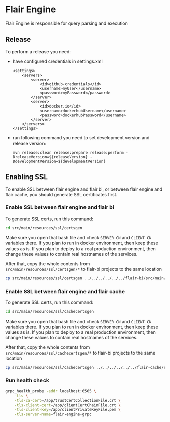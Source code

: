 # Flair Engine
Flair Engine is responsible for query parsing and execution


## Release

To perform a release you need:
*  have configured credentials in settings.xml

    ```
    <settings>  
        <servers>  
            <server>
                <id>github-credentials</id>  
                <username>myUser</username>  
                <password>myPassword</password>  
            </server>
            <server>
                <id>docker.io</id>
                <username>dockerhubUsername</username>
                <password>dockerhubPassword</username>
            </server>
        </servers>
    </settings>   
    ```
* run following command you need to set development version and release version:

   ``` 
   mvn release:clean release:prepare release:perform -DreleaseVersion=${releaseVersion} -DdevelopmentVersion=${developmentVersion}
   ```

## Enabling SSL
To enable SSL between flair engine and flair bi, or between flair engine and flair cache, you should generate SSL certificates first.

### Enable SSL between flair engine and flair bi 
To generate SSL certs, run this command:

```bash
cd src/main/resources/ssl/certsgen
```

Make sure you open that bash file and check `SERVER_CN` and `CLIENT_CN` variables there. If you plan to run in docker environment, then keep
these values as is. If you plan to deploy to a real production environment, then change these values to contain real hostnames of the services.

After that, copy the whole contents from `src/main/resources/ssl/certsgen/*` to flair-bi projects to the same location
```bash
cp src/main/resources/ssl/certsgen ../../../../../../flair-bi/src/main/resources/ssl/certsgen
``` 

### Enable SSL between flair engine and flair cache 
To generate SSL certs, run this command:

```bash
cd src/main/resources/ssl/cachecertsgen
```

Make sure you open that bash file and check `SERVER_CN` and `CLIENT_CN` variables there. If you plan to run in docker environment, then keep
these values as is. If you plan to deploy to a real production environment, then change these values to contain real hostnames of the services.

After that, copy the whole contents from `src/main/resources/ssl/cachecertsgen/*` to flair-bi projects to the same location
```bash
cp src/main/resources/ssl/cachecertsgen ../../../../../../flair-cache/src/main/resources/ssl/cachecertsgen
``` 

### Run health check

```bash
grpc_health_probe -addr localhost:6565 \
    -tls \
    -tls-ca-cert=/app/trustCertCollectionFile.crt \
    -tls-client-cert=/app/clientCertChainFile.crt \
    -tls-client-key=/app/clientPrivateKeyFile.pem \
    -tls-server-name=flair-engine-grpc
```